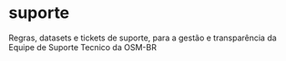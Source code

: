 # suporte
Regras, datasets e tickets de suporte, para a gestão e transparência da Equipe de Suporte Tecnico da OSM-BR 
